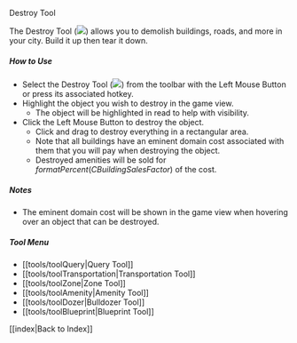 Destroy Tool

The Destroy Tool (![](IconBulldozer)) allows you to demolish buildings, roads, and more in your city. Build it up then tear it down.

##### How to Use
* Select the Destroy Tool (![](IconBulldozer)) from the toolbar with the Left Mouse Button or press its associated hotkey.
* Highlight the object you wish to destroy in the game view.
	* The object will be highlighted in read to help with visibility. 
* Click the Left Mouse Button to destroy the object. 
  * Click and drag to destroy everything in a rectangular area.
  * Note that all buildings have an eminent domain cost associated with them that you will pay when destroying the object.
  * Destroyed amenities will be sold for $formatPercent(CBuildingSalesFactor)$ of the cost.

##### Notes
* The eminent domain cost will be shown in the game view when hovering over an object that can be destroyed.

##### Tool Menu
* [[tools/toolQuery|Query Tool]]
* [[tools/toolTransportation|Transportation Tool]]
* [[tools/toolZone|Zone Tool]]
* [[tools/toolAmenity|Amenity Tool]]
* [[tools/toolDozer|Bulldozer Tool]]
* [[tools/toolBlueprint|Blueprint Tool]]

[[index|Back to Index]]
